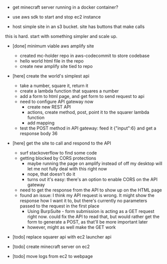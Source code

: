 - get minecraft server running in a docker container?
- use aws sdk to start and stop ec2 instance

- host simple site in an s3 bucket. site has buttons that make calls 



this is hard. start with something simpler and scale up.

- [done] minimum viable aws amplify site 
    - created mc-holder repo in aws-codecommit to store codebase
    - hello world html file in the repo
    - create new amplify site tied to repo 
- [here] create the world's simplest api 
    - take a number, square it, return it
    - create a lambda function that squares a number
    - add a form to html page, and get form to send request to api
    - need to configure API gateway now
        - create new REST API 
        - actions, create method, post, point it to the squarer lambda function
        - add mapping 
    - test the POST method in API gateway: feed it {"input":6} and get a response body 36
- [here] get the site to call and respond to the API 
    - surf stackoverflow to find some code 
    - getting blocked by CORS protections
        - maybe running the page on amplify instead of off my desktop will let me not fully deal with this right now
        - nope, that doesn't do it
        - turns out it's easy: there's an option to enable CORS on the API gateway
    - need to get the response from the API to show up on the HTML page
    - found an issue: I think my API request is wrong. It might show the response how I want it to, but there's currently no parameters passed to the request in the first place
        - Using BurpSuite - form submission is acting as a GET request right now. could fix the API to read that, but would rather get the form to generate a POST, as that'll be more important later
        - however, might as well make the GET work 

- [todo] replace squarer api with ec2 launcher api 
- [todo] create minecraft server on ec2
- [todo] move logs from ec2 to webpage
